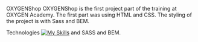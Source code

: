 OXYGENShop
OXYGENShop is the first project part of the training at OXYGEN Academy. The first part was using HTML and CSS. The styling of the project is with Sass and BEM.

Technologies
[![My Skills](https://skills.thijs.gg/icons?i=js,html,css)](https://skills.thijs.gg) and SASS and BEM.